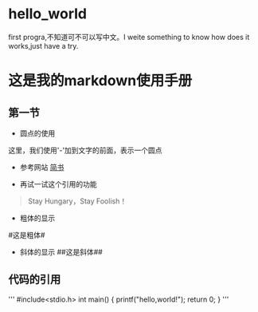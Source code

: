 # hello_world
first progra,不知道可不可以写中文。I weite something to know how does it works,just have a try.


# 这是我的markdown使用手册

## 第一节
- 圆点的使用

这里，我们使用'-'加到文字的前面，表示一个圆点

- 参考网站
[简书](http://www.jianshu.com/p/q81RER)

- 再试一试这个引用的功能

> Stay Hungary，Stay Foolish！

- 粗体的显示

#这是粗体#

- 斜体的显示
##这是斜体##

## 代码的引用
'''
#include<stdio.h>
int main()
{
printf("hello,world!");
return 0;
}
'''

